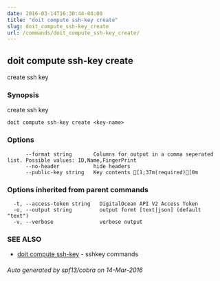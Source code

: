 ```yaml
---
date: 2016-03-14T16:30:44-04:00
title: "doit compute ssh-key create"
slug: doit_compute_ssh-key_create
url: /commands/doit_compute_ssh-key_create/
---
```

## doit compute ssh-key create

create ssh key

### Synopsis


create ssh key

```
doit compute ssh-key create <key-name>
```

### Options

```
      --format string       Columns for output in a comma seperated list. Possible values: ID,Name,FingerPrint
      --no-header           hide headers
      --public-key string   Key contents [1;37m(required)[0m
```

### Options inherited from parent commands

```
  -t, --access-token string   DigitalOcean API V2 Access Token
  -o, --output string         output formt [text|json] (default "text")
  -v, --verbose               verbose output
```

### SEE ALSO
* [doit compute ssh-key](/commands/doit_compute_ssh-key/)	 - sshkey commands

###### Auto generated by spf13/cobra on 14-Mar-2016
